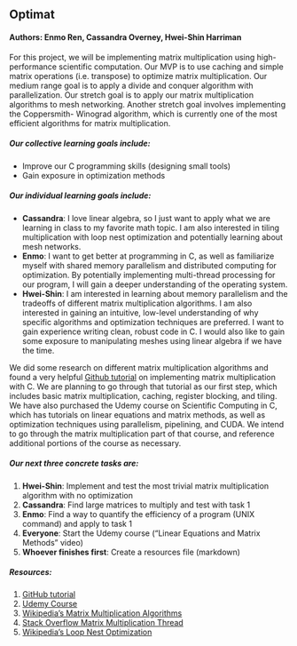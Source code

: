 ## Optimat
#### Authors: Enmo Ren, Cassandra Overney, Hwei-Shin Harriman

For this project, we will be implementing matrix multiplication using high-performance scientific computation. Our MVP is to use caching and simple matrix operations (i.e. transpose) to optimize matrix multiplication. Our medium range goal is to apply a divide and conquer algorithm with parallelization. Our stretch goal is to apply our matrix multiplication algorithms to mesh networking. Another stretch goal involves implementing the Coppersmith- Winograd algorithm, which is currently one of the most efficient algorithms for matrix multiplication.
##### Our collective learning goals include:
- Improve our C programming skills (designing small tools)
- Gain exposure in optimization methods
##### Our individual learning goals include:
- **Cassandra**: I love linear algebra, so I just want to apply what we are learning in class to my favorite math topic. I am also interested in tiling multiplication with loop nest optimization and potentially learning about mesh networks.
- **Enmo**: I want to get better at programming in C, as well as familiarize myself with shared memory parallelism and distributed computing for optimization. By potentially implementing multi-thread processing for our program, I will gain a deeper understanding of the operating system. 
- **Hwei-Shin**: I am interested in learning about memory parallelism and the tradeoffs of different matrix multiplication algorithms. I am also interested in gaining an intuitive, low-level understanding of why specific algorithms and optimization techniques are preferred. I want to gain experience writing clean, robust code in C. I would also like to gain some exposure to manipulating meshes using linear algebra if we have the time.

We did some research on different matrix multiplication algorithms and found a very helpful [Github tutorial](https://gist.github.com/nadavrot/5b35d44e8ba3dd718e595e40184d03f0) on implementing matrix multiplication with C. We are planning to go through that tutorial as our first step, which includes basic matrix multiplication, caching, register blocking, and tiling.
We have also purchased the Udemy course on Scientific Computing in C, which has tutorials on linear equations and matrix methods, as well as optimization techniques using parallelism, pipelining, and CUDA.  We intend to go through the matrix multiplication part of that course, and reference additional portions of the course as necessary.

##### Our next three concrete tasks are:
1. **Hwei-Shin**: Implement and test the most trivial matrix multiplication algorithm with no optimization
2. **Cassandra**: Find large matrices to multiply and test with task 1
3. **Enmo**: Find a way to quantify the efficiency of a program (UNIX command) and apply to task 1
4. **Everyone**: Start the Udemy course (“Linear Equations and Matrix Methods” video)
5. **Whoever finishes first**: Create a resources file (markdown)

##### Resources:
1. [GitHub tutorial](https://gist.github.com/nadavrot/5b35d44e8ba3dd718e595e40184d03f0)
2. [Udemy Course](https://www.udemy.com/high-performance-scientific-computing-with-c/)
3. [Wikipedia’s Matrix Multiplication Algorithms](https://en.wikipedia.org/wiki/Matrix_multiplication_algorithm#Algorithms_for_meshes)
4. [Stack Overflow Matrix Multiplication Thread](https://stackoverflow.com/questions/1907557/optimized-matrix-multiplication-in-c)
5. [Wikipedia’s Loop Nest Optimization](https://en.wikipedia.org/wiki/Loop_nest_optimization)
